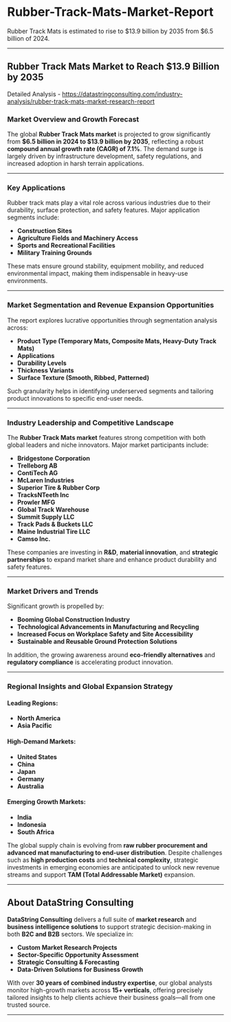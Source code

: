 # Rubber-Track-Mats-Market-Report

Rubber Track Mats is estimated to rise to $13.9 billion by 2035 from $6.5 billion of 2024.

---

## **Rubber Track Mats Market to Reach \$13.9 Billion by 2035**

Detailed Analysis - https://datastringconsulting.com/industry-analysis/rubber-track-mats-market-research-report

### **Market Overview and Growth Forecast**

The global **Rubber Track Mats market** is projected to grow significantly from **\$6.5 billion in 2024 to \$13.9 billion by 2035**, reflecting a robust **compound annual growth rate (CAGR) of 7.1%**. The demand surge is largely driven by infrastructure development, safety regulations, and increased adoption in harsh terrain applications.

---

### **Key Applications**

Rubber track mats play a vital role across various industries due to their durability, surface protection, and safety features. Major application segments include:

* **Construction Sites**
* **Agriculture Fields and Machinery Access**
* **Sports and Recreational Facilities**
* **Military Training Grounds**

These mats ensure ground stability, equipment mobility, and reduced environmental impact, making them indispensable in heavy-use environments.

---

### **Market Segmentation and Revenue Expansion Opportunities**

The report explores lucrative opportunities through segmentation analysis across:

* **Product Type (Temporary Mats, Composite Mats, Heavy-Duty Track Mats)**
* **Applications**
* **Durability Levels**
* **Thickness Variants**
* **Surface Texture (Smooth, Ribbed, Patterned)**

Such granularity helps in identifying underserved segments and tailoring product innovations to specific end-user needs.

---

### **Industry Leadership and Competitive Landscape**

The **Rubber Track Mats market** features strong competition with both global leaders and niche innovators. Major market participants include:

* **Bridgestone Corporation**
* **Trelleborg AB**
* **ContiTech AG**
* **McLaren Industries**
* **Superior Tire & Rubber Corp**
* **TracksNTeeth Inc**
* **Prowler MFG**
* **Global Track Warehouse**
* **Summit Supply LLC**
* **Track Pads & Buckets LLC**
* **Maine Industrial Tire LLC**
* **Camso Inc.**

These companies are investing in **R\&D**, **material innovation**, and **strategic partnerships** to expand market share and enhance product durability and safety features.

---

### **Market Drivers and Trends**

Significant growth is propelled by:

* **Booming Global Construction Industry**
* **Technological Advancements in Manufacturing and Recycling**
* **Increased Focus on Workplace Safety and Site Accessibility**
* **Sustainable and Reusable Ground Protection Solutions**

In addition, the growing awareness around **eco-friendly alternatives** and **regulatory compliance** is accelerating product innovation.

---

### **Regional Insights and Global Expansion Strategy**

#### **Leading Regions:**

* **North America**
* **Asia Pacific**

#### **High-Demand Markets:**

* **United States**
* **China**
* **Japan**
* **Germany**
* **Australia**

#### **Emerging Growth Markets:**

* **India**
* **Indonesia**
* **South Africa**

The global supply chain is evolving from **raw rubber procurement and advanced mat manufacturing to end-user distribution**. Despite challenges such as **high production costs** and **technical complexity**, strategic investments in emerging economies are anticipated to unlock new revenue streams and support **TAM (Total Addressable Market)** expansion.

---

## **About DataString Consulting**

**DataString Consulting** delivers a full suite of **market research** and **business intelligence solutions** to support strategic decision-making in both **B2C and B2B** sectors. We specialize in:

* **Custom Market Research Projects**
* **Sector-Specific Opportunity Assessment**
* **Strategic Consulting & Forecasting**
* **Data-Driven Solutions for Business Growth**

With over **30 years of combined industry expertise**, our global analysts monitor high-growth markets across **15+ verticals**, offering precisely tailored insights to help clients achieve their business goals—all from one trusted source.

---
